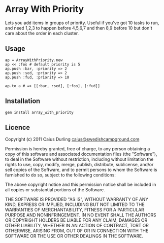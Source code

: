 # Array With Priority

Lets you add items in groups of priority. Useful if you've got 10 tasks to run, and need 1,2,3 to happen before 4,5,6,7 and then 8,9 before 10 but don't care about the order in each cluster.

## Usage

    ap = ArrayWithPriority.new
    ap << :foo # default priority is 5
    ap.push :bar, :priority => 2
    ap.push :sed, :priority => 2
    ap.push :fud, :priority => 10
    
    ap.to_a # => [[:bar, :sed], [:foo], [:fud]]

## Installation

    gem install array_with_priority

## Licence

Copyright (c) 2011 Caius Durling <caius@swedishcampground.com>

Permission is hereby granted, free of charge, to any person obtaining a copy of this software and associated documentation files (the "Software"), to deal in the Software without restriction, including without limitation the rights to use, copy, modify, merge, publish, distribute, sublicense, and/or sell copies of the Software, and to permit persons to whom the Software is furnished to do so, subject to the following conditions:

The above copyright notice and this permission notice shall be included in all copies or substantial portions of the Software.

THE SOFTWARE IS PROVIDED "AS IS", WITHOUT WARRANTY OF ANY KIND, EXPRESS OR IMPLIED, INCLUDING BUT NOT LIMITED TO THE WARRANTIES OF MERCHANTABILITY, FITNESS FOR A PARTICULAR PURPOSE AND NONINFRINGEMENT. IN NO EVENT SHALL THE AUTHORS OR COPYRIGHT HOLDERS BE LIABLE FOR ANY CLAIM, DAMAGES OR OTHER LIABILITY, WHETHER IN AN ACTION OF CONTRACT, TORT OR OTHERWISE, ARISING FROM, OUT OF OR IN CONNECTION WITH THE SOFTWARE OR THE USE OR OTHER DEALINGS IN THE SOFTWARE.
